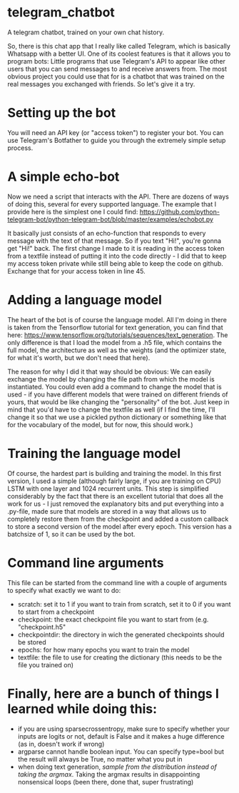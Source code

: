 # telegram_chatbot
A telegram chatbot, trained on your own chat history.

So, there is this chat app that I really like called Telegram, which is basically Whatsapp with a better UI. One of its coolest features is that it allows you to program bots: Little programs that use Telegram's API to appear like other users that you can send messages to and receive answers from. The most obvious project you could use that for is a chatbot that was trained on the real messages you exchanged with friends. So let's give it a try.

# Setting up the bot
You will need an API key (or "access token") to register your bot. You can use Telegram's Botfather to guide you through the extremely simple setup process. 

# A simple echo-bot
Now we need a script that interacts with the API. There are dozens of ways of doing this, several for every supported language. The example that I provide here is the simplest one I could find: https://github.com/python-telegram-bot/python-telegram-bot/blob/master/examples/echobot.py

It basically just consists of an echo-function that responds to every message with the text of that message. So if you text "Hi!", you're gonna get "Hi!" back. The first change I made to it is reading in the access token from a textfile instead of putting it into the code directly - I did that to keep my access token private while still being able to keep the code on github. Exchange that for your access token in line 45. 

# Adding a language model
The heart of the bot is of course the language model. All I'm doing in there is taken from the Tensorflow tutorial for text generation, you can find that here: https://www.tensorflow.org/tutorials/sequences/text_generation. The only difference is that I load the model from a .h5 file, which contains the full model, the architecture as well as the weights (and the optimizer state, for what it's worth, but we don't need that here). 

The reason for why I did it that way should be obvious: We can easily exchange the model by changing the file path from which the model is instantiated. You could even add a command to change the model that is used - if you have different models that were trained on different friends of yours, that would be like changing the "personality" of the bot. Just keep in mind that you'd have to change the textfile as well (if I find the time, I'll change it so that we use a pickled python dictionary or something like that for the vocabulary of the model, but for now, this should work.)

# Training the language model
Of course, the hardest part is building and training the model. In this first version, I used a simple (although fairly large, if you are training on CPU) LSTM with one layer and 1024 recurrent units. This step is simplified considerably by the fact that there is an excellent tutorial that does all the work for us - I just removed the explanatory bits and put everything into a .py-file, made sure that models are stored in a way that allows us to completely restore them from the checkpoint and added a custom callback to store a second version of the model after every epoch. This version has a batchsize of 1, so it can be used by the bot. 

# Command line arguments
This file can be started from the command line with a couple of arguments to specify what exactly we want to do:
 - scratch: set it to 1 if you want to train from scratch, set it to 0 if you want to start from a checkpoint
 - checkpoint: the exact checkpoint file you want to start from (e.g. "checkpoint.h5"
 - checkpointdir: the directory in wich the generated checkpoints should be stored
 - epochs: for how many epochs you want to train the model
 - textfile: the file to use for creating the dictionary (this needs to be the file you trained on)
 
 # Finally, here are a bunch of things I learned while doing this:
 - if you are using sparsecrossentropy, make sure to specify whether your inputs are logits or not, default is False and it makes a huge difference (as in, doesn't work if wrong)
 - argparse cannot handle boolean input. You can specify type=bool but the result will always be True, no matter what you put in
 - when doing text generation, *sample from the distribution instead of taking the argmax*. Taking the argmax results in disappointing nonsensical loops (been there, done that, super frustrating)
